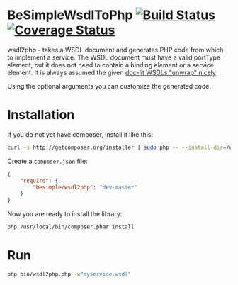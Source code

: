 # BeSimpleWsdlToPhp [![Build Status](https://travis-ci.org/aschamberger/BeSimpleWsdlToPhp.png?branch=master)](https://travis-ci.org/aschamberger/BeSimpleWsdlToPhp) [![Coverage Status](https://coveralls.io/repos/aschamberger/BeSimpleWsdlToPhp/badge.png)](https://coveralls.io/r/aschamberger/BeSimpleWsdlToPhp)

wsdl2php - takes a WSDL document and generates PHP code from which to implement
a service. The WSDL document must have a valid portType element, but it does not
need to contain a binding element or a service element. It is always assumed the
given [doc-lit WSDLs "unwrap" nicely](http://pzf.fremantle.org/2007/05/handlign.html)

Using the optional arguments you can customize the generated code.

# Installation

If you do not yet have composer, install it like this:

```sh
curl -s http://getcomposer.org/installer | sudo php -- --install-dir=/usr/local/bin
```

Create a `composer.json` file:

```json
{
    "require": {
        "besimple/wsdl2php": "dev-master"
    }
}
```

Now you are ready to install the library:

```sh
php /usr/local/bin/composer.phar install
```

# Run

```sh
php bin/wsdl2php.php -w"myservice.wsdl"
```
